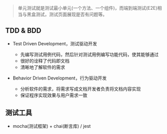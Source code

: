 > 单元测试就是测试最小单元(一个方法、一个组件)，而端到端测试(E2E)相当与黑盒测试，测试页面展现是否有问题等。

## TDD & BDD
* Test Driven Development，测试驱动开发
  * 先编写测试用例代码，然后针对测试用例编写功能代码，使其能够通过
  * 很好的诠释了代码即文档
  * 清晰地了解软件的需求

* Behavior Driven Development，行为驱动开发
  * 分析软件的需求，将需求写成文档开发者负责将文档内容实现
  * 保证程序实现效果与用户需求一致

## 测试工具
* mocha(测试框架) + chai(断言库)  /  jest
